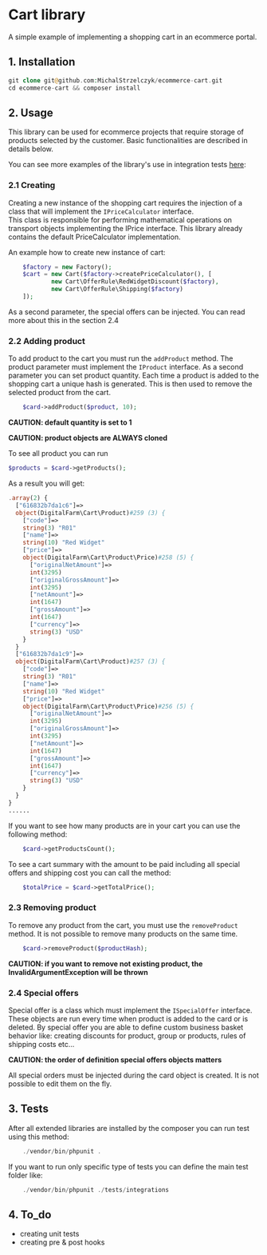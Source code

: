 # Cart library

A simple example of implementing a shopping cart in an ecommerce portal.

## 1. Installation

```php
git clone git@github.com:MichalStrzelczyk/ecommerce-cart.git
cd ecommerce-cart && composer install
```

## 2. Usage
This library can be used for ecommerce projects that require storage of products selected by the customer. Basic functionalities are described in details below.

You can see more examples of the library's use in integration tests [here](./tests/integration):

### 2.1 Creating

Creating a new instance of the shopping cart requires the injection of a class that will implement the `IPriceCalculator` interface.  
This class is responsible for performing mathematical operations on transport objects implementing the IPrice interface.
This library already contains the default PriceCalculator implementation.

An example how to create new instance of cart:
```php
    $factory = new Factory();
    $cart = new Cart($factory->createPriceCalculator(), [
            new Cart\OfferRule\RedWidgetDiscount($factory),
            new Cart\OfferRule\Shipping($factory)
    ]);    
```

As a second parameter, the special offers can be injected. You can read more about this in the section 2.4

### 2.2 Adding product

To add product to the cart you must run the `addProduct` method. The product parameter must implement the `IProduct` 
interface. As a second parameter you can set product quantity. Each time a product is added to the shopping cart a unique
hash is generated. This is then used to remove the selected product from the cart.

```php
    $card->addProduct($product, 10);
```

**CAUTION: default quantity is set to 1**

**CAUTION: product objects are ALWAYS cloned**

To see all product you can run

```php
$products = $card->getProducts();
```
As a result you will get:
```php
.array(2) {
  ["616832b7da1c6"]=>
  object(DigitalFarm\Cart\Product)#259 (3) {
    ["code"]=>
    string(3) "R01"
    ["name"]=>
    string(10) "Red Widget"
    ["price"]=>
    object(DigitalFarm\Cart\Product\Price)#258 (5) {
      ["originalNetAmount"]=>
      int(3295)
      ["originalGrossAmount"]=>
      int(3295)
      ["netAmount"]=>
      int(1647)
      ["grossAmount"]=>
      int(1647)
      ["currency"]=>
      string(3) "USD"
    }
  }
  ["616832b7da1c9"]=>
  object(DigitalFarm\Cart\Product)#257 (3) {
    ["code"]=>
    string(3) "R01"
    ["name"]=>
    string(10) "Red Widget"
    ["price"]=>
    object(DigitalFarm\Cart\Product\Price)#256 (5) {
      ["originalNetAmount"]=>
      int(3295)
      ["originalGrossAmount"]=>
      int(3295)
      ["netAmount"]=>
      int(1647)
      ["grossAmount"]=>
      int(1647)
      ["currency"]=>
      string(3) "USD"
    }
  }
}
......
```

If you want to see how many products are in your cart you can use the following method:

```php 
    $card->getProductsCount();
```

To see a cart summary with the amount to be paid including all special offers and shipping cost you can call the method:

```php 
    $totalPrice = $card->getTotalPrice();
```

### 2.3 Removing product

To remove any product from the cart, you must use the `removeProduct` method.
It is not possible to remove many products on the same time.

```php
    $card->removeProduct($productHash);
```
**CAUTION: if you want to remove not existing product, the InvalidArgumentException will be thrown**

### 2.4 Special offers

Special offer is a class which must implement the `ISpecialOffer` interface.
These objects are run every time when product is added to the card or is deleted.
By special offer you are able to define custom business basket behavior like: creating discounts for product, group or products, rules of shipping costs etc...  

**CAUTION: the order of definition special offers objects matters** 

All special orders must be injected during the card object is created.
It is not possible to edit them on the fly.

## 3. Tests

After all extended libraries are installed by the composer you can run test using this method: 

```php
    ./vendor/bin/phpunit .
```

If you want to run only specific type of tests you can define the main test folder like:

```php
    ./vendor/bin/phpunit ./tests/integrations
```

## 4. To_do
- creating unit tests
- creating pre & post hooks